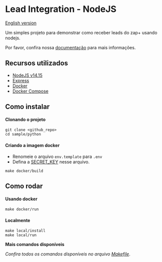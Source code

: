 # Lead Integration - NodeJS

[English version](README.md)

Um simples projeto para demonstrar como receber leads do zap+ usando nodejs.

Por favor, confira nossa [documentação](https://developers.grupozap.com/) para mais informações.

## Recursos utilizados

- [NodeJS v14.15](https://nodejs.org/ko/blog/release/v14.15.2/)
- [Express](https://github.com/expressjs/express)
- [Docker](https://www.docker.com/get-started)
- [Docker Compose](https://docs.docker.com/compose/)

## Como instalar

#### Clonando o projeto

```
git clone <github_repo>
cd sample/python
```

#### Criando a imagem docker

- Renomeie o arquivo `env.template` para `.env`
- Defina a [SECRET_KEY](https://developers.grupozap.com/leads/integration/#validacao-de-seguranca-secret-key) nesse arquivo.

```
make docker/build
```

## Como rodar

#### Usando docker

```
make docker/run
```

#### Localmente

```
make local/install
make local/run
```

**Mais comandos disponíveis**

*Confira todos os comandos disponíveis no arquivo [Makefile](Makefile)*.
